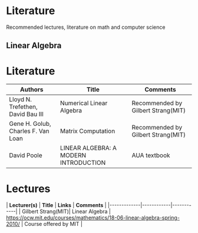 # Literature
Recommended lectures, literature on math and computer science

## Linear Algebra 
# Literature 

| __Authors__ | __Title__ | __Comments__ |
|-------------|------------|------------|
| Lloyd N. Trefethen, David Bau III| Numerical Linear Algebra | Recommended by Gilbert Strang(MIT) |
| Gene H. Golub, Charles F. Van Loan  |  Matrix Computation | Recommended by Gilbert Strang(MIT) |
| David Poole | LINEAR ALGEBRA: A MODERN INTRODUCTION | AUA textbook |

# Lectures
| __Lecturer(s)__ | __Title__ | __Links__ | __Comments__ |
|-------------|------------|------------|
| Gilbert Strang(MIT)| Linear Algebra | https://ocw.mit.edu/courses/mathematics/18-06-linear-algebra-spring-2010/  | Course offered by MIT |
